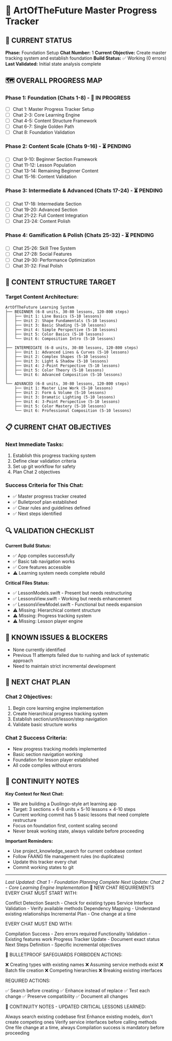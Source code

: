 # 🎯 ArtOfTheFuture Master Progress Tracker

## 📍 CURRENT STATUS
**Phase:** Foundation Setup
**Chat Number:** 1
**Current Objective:** Create master tracking system and establish foundation
**Build Status:** ✅ Working (0 errors)
**Last Validated:** Initial state analysis complete

## 🗺️ OVERALL PROGRESS MAP

### Phase 1: Foundation (Chats 1-8) - 🔄 IN PROGRESS
- [ ] Chat 1: Master Progress Tracker Setup
- [ ] Chat 2-3: Core Learning Engine
- [ ] Chat 4-5: Content Structure Framework
- [ ] Chat 6-7: Single Golden Path
- [ ] Chat 8: Foundation Validation

### Phase 2: Content Scale (Chats 9-16) - ⏳ PENDING
- [ ] Chat 9-10: Beginner Section Framework
- [ ] Chat 11-12: Lesson Population
- [ ] Chat 13-14: Remaining Beginner Content
- [ ] Chat 15-16: Content Validation

### Phase 3: Intermediate & Advanced (Chats 17-24) - ⏳ PENDING
- [ ] Chat 17-18: Intermediate Section
- [ ] Chat 19-20: Advanced Section
- [ ] Chat 21-22: Full Content Integration
- [ ] Chat 23-24: Content Polish

### Phase 4: Gamification & Polish (Chats 25-32) - ⏳ PENDING
- [ ] Chat 25-26: Skill Tree System
- [ ] Chat 27-28: Social Features
- [ ] Chat 29-30: Performance Optimization
- [ ] Chat 31-32: Final Polish

## 🎯 CONTENT STRUCTURE TARGET

### Target Content Architecture:
```
ArtOfTheFuture Learning System
├── BEGINNER (6-8 units, 30-80 lessons, 120-800 steps)
│   ├── Unit 1: Line Basics (5-10 lessons)
│   ├── Unit 2: Shape Fundamentals (5-10 lessons)
│   ├── Unit 3: Basic Shading (5-10 lessons)
│   ├── Unit 4: Simple Perspective (5-10 lessons)
│   ├── Unit 5: Color Basics (5-10 lessons)
│   └── Unit 6: Composition Intro (5-10 lessons)
│
├── INTERMEDIATE (6-8 units, 30-80 lessons, 120-800 steps)
│   ├── Unit 1: Advanced Lines & Curves (5-10 lessons)
│   ├── Unit 2: Complex Shapes (5-10 lessons)
│   ├── Unit 3: Light & Shadow (5-10 lessons)
│   ├── Unit 4: 2-Point Perspective (5-10 lessons)
│   ├── Unit 5: Color Theory (5-10 lessons)
│   └── Unit 6: Advanced Composition (5-10 lessons)
│
└── ADVANCED (6-8 units, 30-80 lessons, 120-800 steps)
    ├── Unit 1: Master Line Work (5-10 lessons)
    ├── Unit 2: Form & Volume (5-10 lessons)
    ├── Unit 3: Dramatic Lighting (5-10 lessons)
    ├── Unit 4: 3-Point Perspective (5-10 lessons)
    ├── Unit 5: Color Mastery (5-10 lessons)
    └── Unit 6: Professional Composition (5-10 lessons)
```

## 📋 CURRENT CHAT OBJECTIVES

### Next Immediate Tasks:
1. Establish this progress tracking system
2. Define clear validation criteria
3. Set up git workflow for safety
4. Plan Chat 2 objectives

### Success Criteria for This Chat:
- ✅ Master progress tracker created
- ✅ Bulletproof plan established
- ✅ Clear rules and guidelines defined
- ✅ Next steps identified

## 🔍 VALIDATION CHECKLIST

**Current Build Status:**
- ✅ App compiles successfully
- ✅ Basic tab navigation works
- ✅ Core features accessible
- ⚠️ Learning system needs complete rebuild

**Critical Files Status:**
- ✅ LessonModels.swift - Present but needs restructuring
- ✅ LessonsView.swift - Working but needs enhancement
- ✅ LessonsViewModel.swift - Functional but needs expansion
- ⚠️ Missing: Hierarchical content structure
- ⚠️ Missing: Progress tracking system
- ⚠️ Missing: Lesson player engine

## 🚨 KNOWN ISSUES & BLOCKERS
- None currently identified
- Previous 11 attempts failed due to rushing and lack of systematic approach
- Need to maintain strict incremental development

## 📅 NEXT CHAT PLAN

### Chat 2 Objectives:
1. Begin core learning engine implementation
2. Create hierarchical progress tracking system
3. Establish section/unit/lesson/step navigation
4. Validate basic structure works

### Chat 2 Success Criteria:
- New progress tracking models implemented
- Basic section navigation working
- Foundation for lesson player established
- All code compiles without errors

## 🔄 CONTINUITY NOTES

**Key Context for Next Chat:**
- We are building a Duolingo-style art learning app
- Target: 3 sections × 6-8 units × 5-10 lessons × 4-10 steps
- Current working commit has 5 basic lessons that need complete restructure
- Focus on foundation first, content scaling second
- Never break working state, always validate before proceeding

**Important Reminders:**
- Use project_knowledge_search for current codebase context
- Follow FAANG file management rules (no duplicates)
- Update this tracker every chat
- Commit working states to git

---

*Last Updated: Chat 1 - Foundation Planning Complete*
*Next Update: Chat 2 - Core Learning Engine Implementation*
🚨 NEW CHAT REQUIREMENTS
EVERY CHAT MUST START WITH:

Conflict Detection Search - Check for existing types
Service Interface Validation - Verify available methods
Dependency Mapping - Understand existing relationships
Incremental Plan - One change at a time

EVERY CHAT MUST END WITH:

Compilation Success - Zero errors required
Functionality Validation - Existing features work
Progress Tracker Update - Document exact status
Next Steps Definition - Specific incremental objectives

🎯 BULLETPROOF SAFEGUARDS
FORBIDDEN ACTIONS:

❌ Creating types with existing names
❌ Assuming service methods exist
❌ Batch file creation
❌ Competing hierarchies
❌ Breaking existing interfaces

REQUIRED ACTIONS:

✅ Search before creating
✅ Enhance instead of replace
✅ Test each change
✅ Preserve compatibility
✅ Document all changes

🔄 CONTINUITY NOTES - UPDATED
CRITICAL LESSONS LEARNED:

Always search existing codebase first
Enhance existing models, don't create competing ones
Verify service interfaces before calling methods
One file change at a time, always
Compilation success is mandatory before proceeding

